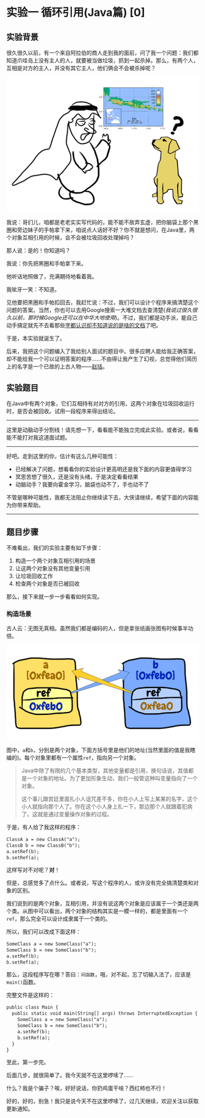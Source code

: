 # 实验一 循环引用(Java篇) [0]
## 实验背景
很久很久以前，有一个来自阿拉伯的商人走到我的面前，问了我一个问题：我们都知道爪哇岛上没有主人的人，就要被当做垃圾，抓到一起杀掉。那么，有两个人，互相是对方的主人，并没有其它主人，他们俩会不会被杀掉呢？

![很久很久以前，有一个来自阿拉伯的商人……](img/exp1/arab-story.png?raw=true "阿拉伯商人的故事")

我说：哥们儿，咱都是老老实实写代码的，能不能不故弄玄虚，把你脑袋上那个黑圈和旁边妹子的手帕拿下来，咱说点人话好不好？你不就是想问，在Java里，两个对象互相引用的时候，会不会被垃圾回收处理掉吗？

那人说：是的！你知道吗？

我说：你先把黑圈和手帕拿下来。

他听话地照做了，充满期待地看着我。

我呲牙一笑：不知道。

见他要把黑圈和手帕扣回去，我赶忙说：不过，我们可以设计个程序来搞清楚这个问题的答案。当然，你也可以去用Google搜索一大堆文档去查清楚(*我说过很久很久以前，那时候Google还可以在中华大地使用*)。不过，我们都是动手派，能自己动手搞定就先不去看那些[字都认识却不知道说的是啥的文档](http://www.baidu.com/s?wd=java%20循环引用&rsv_spt=1&rsv_iqid=0xf7839b1e00050004&issp=1&f=8&rsv_bp=0&rsv_idx=2&ie=utf-8&tn=baiduhome_pg&rsv_enter=1&rsv_sug3=8)了吧。

于是，本实验就诞生了。

后来，我把这个问题编入了我给别人面试的题目中。很多应聘人能给我正确答案，却不能给我一个可以证明答案的程序……不由得让我产生了幻视，总觉得他们简历上的名字是一个已故的上古人物——[赵括](https://baike.baidu.com/item/纸上谈兵/85581)。

## 实验题目
在Java中有两个对象，它们互相持有对对方的引用，这两个对象在垃圾回收运行时，是否会被回收。试用一段程序来得出结论。

----

这里是动脑动手分割线！请先想一下，看看能不能独立完成此实验。或者说，看看能不能打对我这道面试题。

----

好吧。走到这里的你，估计有这么几种可能性：

- 已经解决了问题，想看看你的实验设计更高明还是我下面的内容更值得学习
- 冥思苦想了很久，还是没有头绪，于是决定看看结果
- 动脑动手？我要向霍金学习，脑袋也动不了，手也动不了

不管是哪种可能性，我都无法阻止你继续读下去，大侠请继续，希望下面的内容能为你带来帮助。

----

## 题目步骤
不难看出，我们的实验主要有如下步骤：

1. 构造一个两个对象互相引用的场景
2. 让这两个对象没有其他变量引用
3. 让垃圾回收工作
4. 检查两个对象是否已被回收

那么，接下来就一步一步看看如何实现。

### 构造场景
古人云：无图无真相。虽然我们都是编码的人，但是拿张纸画张图有时候事半功倍。

![两个对象互相引用](img/exp1/overview.png?raw=true "两个对象相互引用")

图中，`a`和`b`，分别是两个对象，下面方括号里是他们的地址(当然里面的值是我瞎编的)。每个对象里都有一个属性`ref`，指向另一个对象。

> Java中除了有限的几个基本类型，其他变量都是引用，换句话说，其值都是一个对象的地址。为了更加形象生动，我们一般管这种叫变量指向了一个对象。
> 
> 这个事儿跟宫廷里面扎小人诅咒差不多，你在小人上写上某某的名字，这个小人就指向那个人了。你在这个小人身上扎一下，那边那个人就跟着犯病了。这就是通过变量操作对象的过程。

于是，有人给了我这样的程序：

    ClassA a = new ClassA("a");
    ClassB b = new ClassB("b");
    a.setRef(b);
    b.setRef(a);

这样写对不对呢？**对**！

但是，总感觉多了点什么。或者说，写这个程序的人，或许没有完全搞清楚类和对象的区别。

我们说到的是两个对象，互相引用，并没有说这两个对象是应该属于一个类还是两个类。从图中可以看出，两个对象的结构其实是一模一样的，都是里面有一个`ref`，那么完全可以设计成隶属于一个类的。

所以，我们可以改成下面这样：

    SomeClass a = new SomeClass("a");
    SomeClass b = new SomeClass("b");
    a.setRef(b);
    b.setRef(a);
    
那么，这段程序写在哪？答曰：`闷函数`，哦，对不起，忘了切输入法了，应该是`main()`函数。

完整文件是这样的：

```
public class Main {
  public static void main(String[] args) throws InterruptedException {
    SomeClass a = new SomeClass("a");
    SomeClass b = new SomeClass("b");
    a.setRef(b);
    b.setRef(a);
  }
}
```

至此，第一步完。

后面几步，就很简单了。我今天就不在这里啰嗦了……

什么？我是个骗子？唉，好好说话，你扔鸡蛋干啥？西红柿也不行！

好的，好的，别急！我只是说今天不在这里啰嗦了，过几天继续，欢迎关注以获取更新通知。

